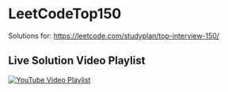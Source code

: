 # LeetCodeTop150
Solutions for: https://leetcode.com/studyplan/top-interview-150/
## Live Solution Video Playlist

[![YouTube Video Playlist](http://img.youtube.com/vi/drXV_WL1wXo/0.jpg)](https://youtube.com/playlist?list=PLHmqqb7DRPxpxRsYy3IN0iqUQKTv-KkRY&si=OC-5U8UUqA9tPrzO)
